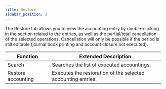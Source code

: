 ```yaml
---
title: Restore
sidebar_position: 3
---
```


The Restore tab allows you to view the accounting entry by double-clicking in the section related to the entries, as well as the partial/total cancellation of the selected operations. Cancellation will only be possible if the period is still editable (journal book printing and account closure not executed).

| Function | Extended Description |
| --- | --- |
| Search | Searches the list of executed accountings. |
| Restore accounting | Executes the restoration of the selected accounting entries. |